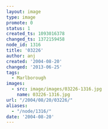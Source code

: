 ```yaml
---
layout: image
type: image
promote: 0
status: 1
created_ts: 1093016378
changed_ts: 1372159458
node_id: 1316
title: '03226'
author: anj
created: '2004-08-20'
changed: '2013-06-25'
tags:
  - Marlborough
images:
  - src: image/images/03226-1316.jpg
    name: 03226-1316.jpg
url: "/2004/08/20/03226/"
aliases:
  - "/node/1316/"
date: '2004-08-20'
---
```


